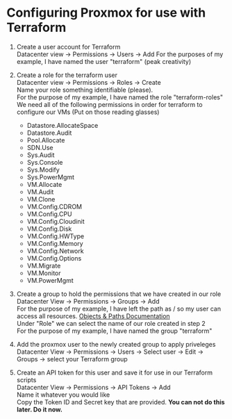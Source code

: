 # Configuring Proxmox for use with Terraform
1) Create a user account for Terraform  
Datacenter view -> Permissions -> Users -> Add 
For the purposes of my example, I have named the user "terraform" (peak creativity) 

2) Create a role for the terraform user  
Datacenter view -> Permissions -> Roles -> Create  
Name your role something identifiable (please).  
For the purpose of my example, I have named the role "terraform-roles"  
We need all of the following permissions in order for terraform to configure our VMs (Put on those reading glasses)  
    - Datastore.AllocateSpace
    - Datastore.Audit
    - Pool.Allocate
    - SDN.Use
    - Sys.Audit
    - Sys.Console
    - Sys.Modify
    - Sys.PowerMgmt
    - VM.Allocate
    - VM.Audit
    - VM.Clone
    - VM.Config.CDROM
    - VM.Config.CPU
    - VM.Config.Cloudinit
    - VM.Config.Disk
    - VM.Config.HWType
    - VM.Config.Memory
    - VM.Config.Network
    - VM.Config.Options
    - VM.Migrate
    - VM.Monitor
    - VM.PowerMgmt

3) Create a group to hold the permissions that we have created in our role  
Datacenter View -> Permissions -> Groups -> Add  
For the purpose of my example, I have left the path as / so my user can access all resources. [Objects & Paths Documentation](https://pve.proxmox.com/wiki/User_Management#Objects_and_Paths)  
Under "Role" we can select the name of our role created in step 2  
For the purpose of my example, I have named the group "terraform"  

4) Add the proxmox user to the newly created group to apply priveleges  
Datacenter View -> Permissions -> Users -> Select user -> Edit -> Groups -> select your Terraform group  

5) Create an API token for this user and save it for use in our Terraform scripts  
Datacenter View -> Permissions -> API Tokens -> Add  
Name it whatever you would like  
Copy the Token ID and Secret key that are provided. **You can not do this later. Do it now.**
